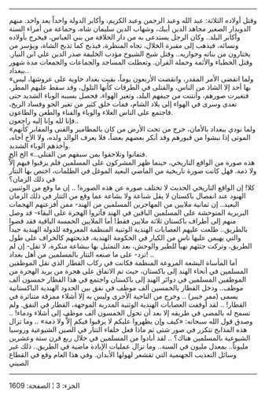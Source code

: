 ------------------------------------------------------------------------

وقتل أولاده الثلاثة: عبد الله وعبد الرحمن وعبد الكريم، وأكابر الدولة
واحداً بعد واحد. منهم الدويدار الصغير مجاهد الدين أيبك، وشهاب الدين
سليمان شاه، وجماعة من أمراء السنة وأكابر البلد.. وكان الرجل يستدعى به من
دار الخلافة من بني العباس، فيخرج بأولاده ونسائه، فيذهب إلى مقبرة الخلال،
تجاه المنظرة، فيذبح كما تذبح الشاة، ويؤسر من يختارون من بناته وجواريه..
وقتل شيخ الشيوخ مؤدب الخليفة صدر الدين علي ابن النيار. وقتل الخطباء
والأئمة وحملة القرآن. وتعطلت المساجد والجماعات والجمعات مدة شهور
ببغداد..  
«ولما انقضى الأمر المقدر، وانقضت الأربعون يوماً، بقيت بغداد خاوية على
عروشها، ليس بها أحد إلا الشاذ من الناس، والقتلى في الطرقات كأنها التلول،
وقد سقط عليهم المطر، فتغيرت صورهم، وأنتنت من جيفهم البلد، وتغير الهواء،
فحصل بسببه الوباء الشديد حتى تعدى وسرى في الهواء إلى بلاد الشام، فمات
خلق كثير من تغير الجو وفساد الريح، فاجتمع على الناس الغلاء والوباء
والفناء والطعن والطاعون.  
فإنا لله وإنا إليه راجعون..  
«ولما نودي ببغداد بالأمان، خرج من تحت الأرض من كان بالمطامير والقنى
والمقابر كأنهم الموتى إذا نبشوا من قبورهم وقد أنكر بعضهم بعضاً، فلا يعرف
الوالد ولده، ولا الأخ أخاه، وأخذهم الوباء الشديد.  
فتفانوا وتلاحقوا بمن سبقهم من القتلى..» الخ الخ.  
هذه صورة من الواقع التاريخي، حينما ظهر المشركون على المسلمين فلم يرقبوا
فيهم إِلاًّ ولا ذمة. فهل كانت صورة تاريخية من الماضي البعيد الموغل في
الظلمات، اختص بها التتار في ذلك الزمان؟  
كلا! إن الواقع التاريخي الحديث لا تختلف صوره عن هذه الصورة! .. إن ما وقع
من الوثنيين الهنود عند انفصال باكستان لا يقل شناعة ولا بشاعة عما وقع من
التتار في ذلك الزمان البعيد.. إن ثمانية ملايين من المهاجرين المسلمين من
الهند- ممن أفزعتهم الهجمات البربرية المتوحشة على المسلمين الباقين في
الهند فآثروا الهجرة على البقاء- قد وصل منهم إلى أطراف باكستان ثلاثة
ملايين فقط! أما الملايين الخمسة الباقية فقد قضوا بالطريق.. طلعت عليهم
العصابات الهندية الوثنية المنظمة المعروفة للدولة الهندية جيداً والتي
يهيمن عليها ناس من الكبار في الحكومة الهندية، فذبحتهم كالخراف على طول
الطريق، وتركت جثثهم نهباً للطير والوحش، بعد التمثيل بها ببشاعة منكرة، لا
تقل- إن لم تزد- على ما صنعه التتار بالمسلمين من أهل بغداد! ..  
أما المأساة البشعة المروعة المنظمة فكانت في ركاب القطار الذي نقل
الموظفين المسلمين في أنحاء الهند إلى باكستان، حيث تم الاتفاق على هجرة من
يريد الهجرة من الموظفين المسلمين في دوائر الهند إلى باكستان واجتمع في
هذا القطار خمسون ألف موظف.. ودخل القطار بالخمسين ألف موظف في نفق بين
الحدود الهندية الباكستانية يسمى (ممر خيبر) .. وخرج من الناحية الأخرى
وليس به إلا أشلاء ممزقة متناثرة في القطار! .. لقد أوقفت العصابات الهندية
الوثنية المدربة الموجهة، القطار في النفق. ولم تسمح له بالمضي في طريقه
إلا بعد أن تحول الخمسون ألف موظف إلى أشلاء ودماء! .. وصدق قول الله
سبحانه: «كيف وإن يظهروا عليكم لا يرقبوا فيكم إِلاًّ ولا ذمة» .. وما تزال
هذه المذابح تتكرر في صور شتى ثم ماذا فعل خلفاء التتار في الصين الشيوعية
وروسيا الشيوعية بالمسلمين هناك؟ .. لقد أبادوا من المسلمين في خلال ربع
قرن ستة وعشرين مليوناً.. بمعدل مليون في السنة.. وما تزال عمليات الإبادة
ماضية في الطريق.. ذلك غير وسائل التعذيب الجهنمية التي تقشعر لهولها
الأبدان. وفي هذا العام وقع في القطاع الصيني

------------------------------------------------------------------------

الجزء: 3 ¦ الصفحة: 1609
